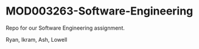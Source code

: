 # MOD003263-Software-Engineering
Repo for our Software Engineering assignment.

Ryan, Ikram, Ash, Lowell
